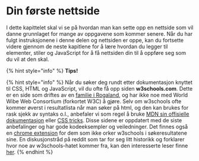 # Din første nettside

I dette kapittelet skal vi se på hvordan man kan sette opp en nettside som vil danne grunnlaget for mange av oppgavene som kommer senere. Når du har fulgt instruksjonene i denne delen og nettsiden er oppe, kan du fortsette videre gjennom de neste kapitlene for å lære hvordan du legger til elementer, stiler og JavaScript for å få nettsiden din til å oppføre seg som du vil at den skal.

{% hint style="info" %}
**Tips!**

{% hint style="info" %}
 Når du søker deg rundt etter dokumentasjon knyttet til CSS, HTML og JavaScript, vil du ofte få opp siden **w3schools.com**. Dette er en side som driftes av en [familie i Rogaland](https://www.dn.no/staticprojects/special/2017/04/07/2100/gullgruvene/rogaland/), og har ikke noe med World Wibe Web Consortium \(forkortet W3C\) å gjøre. Selv om w3schools ofte kommer øverst i resultatlista når man søker på html, og den kan brukes for rask sjekk av syntaks o.l., anbefaler vi som regel å bruke [MDN sin offisielle dokumentasjon](https://developer.mozilla.org/en/docs/Web/HTML/Element) eller [CSS tricks](https://css-tricks.com). Disse sidene er oppdatert med de siste anbefalinger og har gode kodeeksempler og veiledninger. Det finnes også en [chrome extension](https://chrome.google.com/webstore/detail/remove-w3schools/gohnadkcefpdhblajddfnhapimpdjkje) for dem som ikke orker w3schools i søkeresultatene sine. En diskusjonstråd på reddit som tar for seg litt historikk og forklarer hvor noe av w3schools-hatet kommer fra, kan den interesserte leser finne [her](https://www.reddit.com/r/learnprogramming/comments/4jvot0/can_i_block_w3schools_from_my_google_search/).
{% endhint %}
